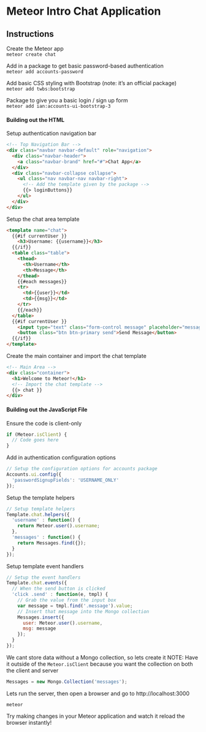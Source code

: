 # Meteor Intro Chat Application

## Instructions

Create the Meteor app  
`meteor create chat`

Add in a package to get basic password-based authentication  
`meteor add accounts-password`

Add basic CSS styling with Bootstrap (note: it’s an official package)  
`meteor add twbs:bootstrap`

Package to give you a basic login / sign up form  
`meteor add ian:accounts-ui-bootstrap-3`

#### Building out the HTML

Setup authentication navigation bar
```html
<!-- Top Navigation Bar -->
<div class="navbar navbar-default" role="navigation">
  <div class="navbar-header">
    <a class="navbar-brand" href="#">Chat App</a>
  </div>
  <div class="navbar-collapse collapse">
    <ul class="nav navbar-nav navbar-right">
      <!-- Add the template given by the package -->
      {{> loginButtons}}
    </ul>
  </div>
</div>
```

Setup the chat area template
```html
<template name="chat">
  {{#if currentUser }}
    <h3>Username: {{username}}</h3>
  {{/if}}
  <table class="table">
    <thead>
      <th>Username</th>
      <th>Message</th>
    </thead>
    {{#each messages}}
    <tr>
      <td>{{user}}</td>
      <td>{{msg}}</td>
    </tr>
    {{/each}}
  </table>
  {{#if currentUser }}
    <input type="text" class="form-control message" placeholder="message" />
    <button class="btn btn-primary send">Send Message</button>
  {{/if}}
</template>
```

Create the main container and import the chat template
```html
<!-- Main Area -->
<div class="container">
  <h1>Welcome to Meteor!</h1>
  <!-- Import the chat template -->
  {{> chat }}
</div>
```

#### Building out the JavaScript File

Ensure the code is client-only
```javascript
if (Meteor.isClient) {
  // Code goes here
}
```

Add in authentication configuration options
```javascript
// Setup the configuration options for accounts package
Accounts.ui.config({
  'passwordSignupFields': 'USERNAME_ONLY'
});
```

Setup the template helpers
```javascript
// Setup template helpers
Template.chat.helpers({
  'username' : function() {
    return Meteor.user().username;
  },
  'messages' : function() {
    return Messages.find({});
  }
});
```

Setup template event handlers
```javascript
// Setup the event handlers
Template.chat.events({
  // When the send button is clicked
  'click .send' : function(e, tmpl) {
    // Grab the value from the input box
    var message = tmpl.find('.message').value;
    // Insert that message into the Mongo collection
    Messages.insert({
      user: Meteor.user().username,
      msg: message
    });
  }
});
```

We cant store data without a Mongo collection, so lets create it
NOTE: Have it outside of the `Meteor.isClient` because you want the collection on both the client and server
```javascript
Messages = new Mongo.Collection('messages');
```


Lets run the server, then open a browser and go to http://localhost:3000
```
meteor
```

Try making changes in your Meteor application and watch it reload the browser instantly!
